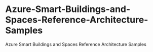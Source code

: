 # Azure-Smart-Buildings-and-Spaces-Reference-Architecture-Samples
Azure Smart Buildings and Spaces Reference Architecture Samples
